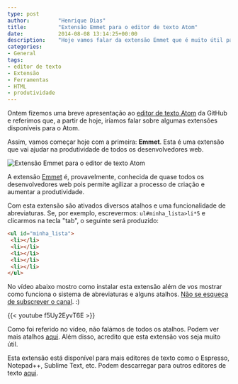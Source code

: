 ```yaml
---
type: post
author:         "Henrique Dias"
title:          "Extensão Emmet para o editor de texto Atom"
date:           2014-08-08 13:14:25+00:00
description:    "Hoje vamos falar da extensão Emmet que é muito útil para milhares de desenvolvedores web. Esta extensão permite agilizar e aumentar a produtividade."
categories:
- General
tags:
- editor de texto
- Extensão
- Ferramentas
- HTML
- produtividade
---
```


Ontem fizemos uma breve apresentação ao [editor de texto Atom](/general/atom-io-um-excelente-editor-de-texto-da-github/) da GitHub e referimos que, a partir de hoje, iríamos falar sobre algumas extensões disponíveis para o Atom.

Assim, vamos começar hoje com a primeira: **Emmet**. Esta é uma extensão que vai ajudar na produtividade de todos os desenvolvedores web.

![Extensão Emmet para o editor de texto Atom](/images/extensaoemmet.png)

A extensão [Emmet](http://emmet.io/) é, provavelmente, conhecida de quase todos os desenvolvedores web pois permite agilizar a processo de criação e aumentar a produtividade.

Com esta extensão são ativados diversos atalhos e uma funcionalidade de abreviaturas. Se, por exemplo, escrevermos: ```ul#minha_lista>li*5``` e clicarmos na tecla "tab", o seguinte será produzido:

```html
<ul id="minha_lista">
 <li></li>
 <li></li>
 <li></li>
 <li></li>
 <li></li>
</ul>
```

No vídeo abaixo mostro como instalar esta extensão além de vos mostrar como funciona o sistema de abreviaturas e alguns atalhos. [Não se esqueça de subscrever o canal](https://www.youtube.com/user/hacdias?sub_confirmation=1). :)

{{< youtube f5Uy2EyvT6E >}}

Como foi referido no vídeo, não falámos de todos os atalhos. Podem ver mais atalhos [aqui](https://github.com/emmetio/emmet-atom). Além disso, acredito que esta extensão vos seja muito útil.

Esta extensão está disponível para mais editores de texto como o Espresso, Notepad++, Sublime Text, etc. Podem descarregar para outros editores de texto [aqui](http://emmet.io/download/).
